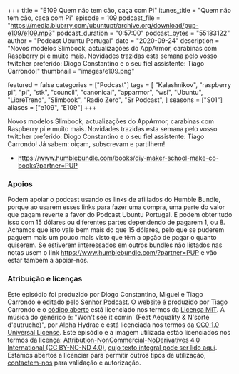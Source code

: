 +++
title = "E109 Quem não tem cão, caça com Pi"
itunes_title = "Quem não tem cão, caça com Pi"
episode = 109
podcast_file = "https://media.blubrry.com/ubuntupt/archive.org/download/pup-e109/e109.mp3"
podcast_duration = "0:57:00"
podcast_bytes = "55183122"
author = "Podcast Ubuntu Portugal"
date = "2020-09-24"
description = "Novos modelos Slimbook, actualizações do AppArmor, carabinas com Raspberry pi e muito mais. Novidades trazidas esta semana pelo vosso twitcher preferido: Diogo Constantino e o seu fiel assistente: Tiago Carrondo!"
thumbnail = "images/e109.png"

featured = false
categories = ["Podcast"]
tags = [
  "Kalashnikov",
  "raspberry pi",
  "pi",
  "stk",
  "council",
  "canonical",
  "apparmor",
  "wsl",
  "Ubuntu",
  "LibreTrend",
  "Slimbook",
  "Radio Zero",
  "Sr Podcast",
]
seasons = ["S01"]
aliases = ["e109", "E109"]
+++

Novos modelos Slimbook, actualizações do AppArmor, carabinas com Raspberry pi e muito mais. Novidades trazidas esta semana pelo vosso twitcher preferido: Diogo Constantino e o seu fiel assistente: Tiago Carrondo!
Já sabem: oiçam, subscrevam e partilhem!

* https://www.humblebundle.com/books/diy-maker-school-make-co-books?partner=PUP


### Apoios
Podem apoiar o podcast usando os links de afiliados do Humble Bundle, porque ao usarem esses links para fazer uma compra, uma parte do valor que pagam reverte a favor do Podcast Ubuntu Portugal.
E podem obter tudo isso com 15 dólares ou diferentes partes dependendo de pagarem 1, ou 8.
Achamos que isto vale bem mais do que 15 dólares, pelo que se puderem paguem mais um pouco mais visto que têm a opção de pagar o quanto quiserem.
Se estiverem interessados em outros bundles não listados nas notas usem o link https://www.humblebundle.com/?partner=PUP e vão estar também a apoiar-nos.

### Atribuição e licenças
Este episódio foi produzido por Diogo Constantino, Miguel e Tiago Carrondo e editado pelo [Senhor Podcast](https://senhorpodcast.pt/).
O website é produzido por Tiago Carrondo e o [código aberto](https://gitlab.com/podcastubuntuportugal/website) está licenciado nos termos da [Licença MIT](https://gitlab.com/podcastubuntuportugal/website/main/LICENSE).
A música do genérico é: "Won't see it comin' (Feat Aequality & N'sorte d'autruche)", por Alpha Hydrae e está licenciada nos termos da [CC0 1.0 Universal License](https://creativecommons.org/publicdomain/zero/1.0/).
Este episódio e a imagem utilizada estão licenciados nos termos da licença: [Attribution-NonCommercial-NoDerivatives 4.0 International (CC BY-NC-ND 4.0)](https://creativecommons.org/licenses/by-nc-nd/4.0/), [cujo texto integral pode ser lido aqui](https://creativecommons.org/licenses/by-nc-nd/4.0/legalcode). Estamos abertos a licenciar para permitir outros tipos de utilização, [contactem-nos](https://podcastubuntuportugal.org/contactos) para validação e autorização.

